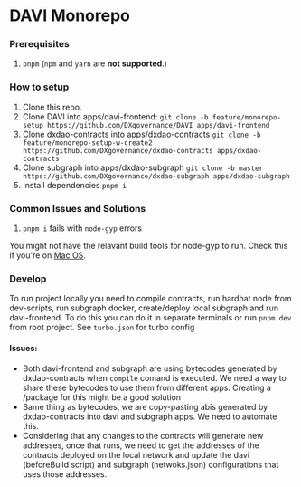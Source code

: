 # DAVI Monorepo

### Prerequisites

1. `pnpm` (`npm` and `yarn` are **not supported**.)

### How to setup

1. Clone this repo.
2. Clone DAVI into apps/davi-frontend: `git clone -b feature/monorepo-setup https://github.com/DXgovernance/DAVI apps/davi-frontend`
3. Clone dxdao-contracts into apps/dxdao-contracts `git clone -b feature/monorepo-setup-w-create2 https://github.com/DXgovernance/dxdao-contracts apps/dxdao-contracts`
4. Clone subgraph into apps/dxdao-subgraph `git clone -b master https://github.com/DXgovernance/dxdao-subgraph apps/dxdao-subgraph`
5. Install dependencies `pnpm i`

### Common Issues and Solutions

1. `pnpm i` fails with `node-gyp` errors

You might not have the relavant build tools for node-gyp to run. Check this if you're on [Mac OS](https://github.com/nodejs/node-gyp/blob/HEAD/macOS_Catalina.md#The-acid-test).

### Develop

To run project locally you need to compile contracts, run hardhat node from dev-scripts, run subgraph docker, create/deploy local subgraph and run davi-frontend. To do this you can do it in separate terminals or run `pnpm dev` from root project. See `turbo.json` for turbo config

#### Issues:

- Both davi-frontend and subgraph are using bytecodes generated by dxdao-contracts when `compile` comand is executed. We need a way to share these bytecodes to use them from different apps. Creating a /package for this might be a good solution
- Same thing as bytecodes, we are copy-pasting abis generated by dxdao-contracts into davi and subgraph apps. We need to automate this.
- Considering that any changes to the contracts will generate new addresses, once that runs, we need to get the addresses of the contracts deployed on the local network and update the davi (beforeBuild script) and subgraph (netwoks.json) configurations that uses those addresses.
